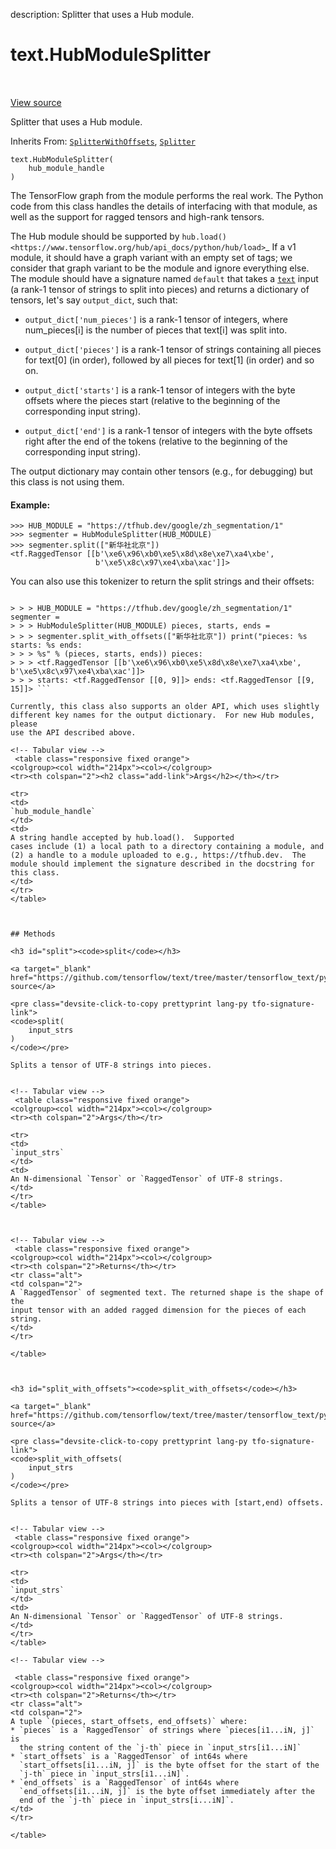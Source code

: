 description: Splitter that uses a Hub module.

<div itemscope itemtype="http://developers.google.com/ReferenceObject">
<meta itemprop="name" content="text.HubModuleSplitter" />
<meta itemprop="path" content="Stable" />
<meta itemprop="property" content="__init__"/>
<meta itemprop="property" content="split"/>
<meta itemprop="property" content="split_with_offsets"/>
</div>

# text.HubModuleSplitter

<!-- Insert buttons and diff -->

<table class="tfo-notebook-buttons tfo-api nocontent" align="left">

</table>

<a target="_blank" href="https://github.com/tensorflow/text/tree/master/tensorflow_text/python/ops/hub_module_splitter.py">View source</a>



Splitter that uses a Hub module.

Inherits From: [`SplitterWithOffsets`](../text/SplitterWithOffsets.md),
[`Splitter`](../text/Splitter.md)

<pre class="devsite-click-to-copy prettyprint lang-py tfo-signature-link">
<code>text.HubModuleSplitter(
    hub_module_handle
)
</code></pre>



<!-- Placeholder for "Used in" -->

The TensorFlow graph from the module performs the real work.  The Python code
from this class handles the details of interfacing with that module, as well
as the support for ragged tensors and high-rank tensors.

The Hub module should be supported by `hub.load()
<https://www.tensorflow.org/hub/api_docs/python/hub/load>`_ If a v1 module, it
should have a graph variant with an empty set of tags; we consider that graph
variant to be the module and ignore everything else.  The module should have a
signature named `default` that takes a <a href="../text.md"><code>text</code></a> input (a rank-1 tensor of
strings to split into pieces) and returns a dictionary of tensors, let's say
`output_dict`, such that:

* `output_dict['num_pieces']` is a rank-1 tensor of integers, where
num_pieces[i] is the number of pieces that text[i] was split into.

* `output_dict['pieces']` is a rank-1 tensor of strings containing all pieces
for text[0] (in order), followed by all pieces for text[1] (in order) and so
on.

* `output_dict['starts']` is a rank-1 tensor of integers with the byte offsets
where the pieces start (relative to the beginning of the corresponding input
string).

* `output_dict['end']` is a rank-1 tensor of integers with the byte offsets
right after the end of the tokens (relative to the beginning of the
corresponding input string).

The output dictionary may contain other tensors (e.g., for debugging) but this
class is not using them.

#### Example:

```
>>> HUB_MODULE = "https://tfhub.dev/google/zh_segmentation/1"
>>> segmenter = HubModuleSplitter(HUB_MODULE)
>>> segmenter.split(["新华社北京"])
<tf.RaggedTensor [[b'\xe6\x96\xb0\xe5\x8d\x8e\xe7\xa4\xbe',
                   b'\xe5\x8c\x97\xe4\xba\xac']]>
```

You can also use this tokenizer to return the split strings and their offsets:
```

> > > HUB_MODULE = "https://tfhub.dev/google/zh_segmentation/1" segmenter =
> > > HubModuleSplitter(HUB_MODULE) pieces, starts, ends =
> > > segmenter.split_with_offsets(["新华社北京"]) print("pieces: %s starts: %s ends:
> > > %s" % (pieces, starts, ends)) pieces:
> > > <tf.RaggedTensor [[b'\xe6\x96\xb0\xe5\x8d\x8e\xe7\xa4\xbe', b'\xe5\x8c\x97\xe4\xba\xac']]>
> > > starts: <tf.RaggedTensor [[0, 9]]> ends: <tf.RaggedTensor [[9, 15]]> ```

Currently, this class also supports an older API, which uses slightly
different key names for the output dictionary.  For new Hub modules, please
use the API described above.

<!-- Tabular view -->
 <table class="responsive fixed orange">
<colgroup><col width="214px"><col></colgroup>
<tr><th colspan="2"><h2 class="add-link">Args</h2></th></tr>

<tr>
<td>
`hub_module_handle`
</td>
<td>
A string handle accepted by hub.load().  Supported
cases include (1) a local path to a directory containing a module, and
(2) a handle to a module uploaded to e.g., https://tfhub.dev.  The
module should implement the signature described in the docstring for
this class.
</td>
</tr>
</table>



## Methods

<h3 id="split"><code>split</code></h3>

<a target="_blank" href="https://github.com/tensorflow/text/tree/master/tensorflow_text/python/ops/hub_module_splitter.py">View source</a>

<pre class="devsite-click-to-copy prettyprint lang-py tfo-signature-link">
<code>split(
    input_strs
)
</code></pre>

Splits a tensor of UTF-8 strings into pieces.


<!-- Tabular view -->
 <table class="responsive fixed orange">
<colgroup><col width="214px"><col></colgroup>
<tr><th colspan="2">Args</th></tr>

<tr>
<td>
`input_strs`
</td>
<td>
An N-dimensional `Tensor` or `RaggedTensor` of UTF-8 strings.
</td>
</tr>
</table>



<!-- Tabular view -->
 <table class="responsive fixed orange">
<colgroup><col width="214px"><col></colgroup>
<tr><th colspan="2">Returns</th></tr>
<tr class="alt">
<td colspan="2">
A `RaggedTensor` of segmented text. The returned shape is the shape of the
input tensor with an added ragged dimension for the pieces of each string.
</td>
</tr>

</table>



<h3 id="split_with_offsets"><code>split_with_offsets</code></h3>

<a target="_blank" href="https://github.com/tensorflow/text/tree/master/tensorflow_text/python/ops/hub_module_splitter.py">View source</a>

<pre class="devsite-click-to-copy prettyprint lang-py tfo-signature-link">
<code>split_with_offsets(
    input_strs
)
</code></pre>

Splits a tensor of UTF-8 strings into pieces with [start,end) offsets.


<!-- Tabular view -->
 <table class="responsive fixed orange">
<colgroup><col width="214px"><col></colgroup>
<tr><th colspan="2">Args</th></tr>

<tr>
<td>
`input_strs`
</td>
<td>
An N-dimensional `Tensor` or `RaggedTensor` of UTF-8 strings.
</td>
</tr>
</table>

<!-- Tabular view -->

 <table class="responsive fixed orange">
<colgroup><col width="214px"><col></colgroup>
<tr><th colspan="2">Returns</th></tr>
<tr class="alt">
<td colspan="2">
A tuple `(pieces, start_offsets, end_offsets)` where:
* `pieces` is a `RaggedTensor` of strings where `pieces[i1...iN, j]` is
  the string content of the `j-th` piece in `input_strs[i1...iN]`
* `start_offsets` is a `RaggedTensor` of int64s where
  `start_offsets[i1...iN, j]` is the byte offset for the start of the
  `j-th` piece in `input_strs[i1...iN]`.
* `end_offsets` is a `RaggedTensor` of int64s where
  `end_offsets[i1...iN, j]` is the byte offset immediately after the
  end of the `j-th` piece in `input_strs[i...iN]`.
</td>
</tr>

</table>





